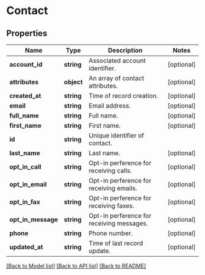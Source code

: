 # Contact

## Properties
Name | Type | Description | Notes
------------ | ------------- | ------------- | -------------
**account_id** | **string** | Associated account identifier. | [optional] 
**attributes** | **object** | An array of contact attributes. | [optional] 
**created_at** | **string** | Time of record creation. | [optional] 
**email** | **string** | Email address. | [optional] 
**full_name** | **string** | Full name. | [optional] 
**first_name** | **string** | First name. | [optional] 
**id** | **string** | Unique identifier of contact. | 
**last_name** | **string** | Last name. | [optional] 
**opt_in_call** | **string** | Opt-in perference for receiving calls. | [optional] 
**opt_in_email** | **string** | Opt-in perference for receiving emails. | [optional] 
**opt_in_fax** | **string** | Opt-in perference for receiving faxes. | [optional] 
**opt_in_message** | **string** | Opt-in perference for receiving messages. | [optional] 
**phone** | **string** | Phone number. | [optional] 
**updated_at** | **string** | Time of last record update. | [optional] 

[[Back to Model list]](../README.md#documentation-for-models) [[Back to API list]](../README.md#documentation-for-api-endpoints) [[Back to README]](../README.md)


